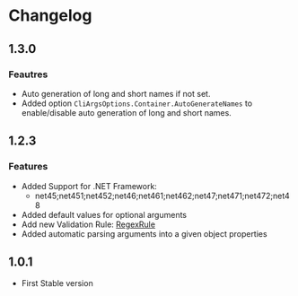 # Changelog

## 1.3.0

### Feautres

- Auto generation of long and short names if not set.
- Added option `CliArgsOptions.Container.AutoGenerateNames` to enable/disable auto generation of long and short names.

## 1.2.3

### Features

- Added Support for .NET Framework:
  - net45;net451;net452;net46;net461;net462;net47;net471;net472;net48
- Added default values for optional arguments
- Add new Validation Rule: [RegexRule](https://github.com/YounesCheikh/Cliargs.NET/blob/main/src/Cliargs/Rules/RegexRule.cs)
- Added automatic parsing arguments into a given object properties

## 1.0.1

- First Stable version
